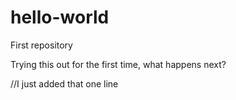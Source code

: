 # hello-world
First repository

Trying this out for the first time, what happens next?

//I just added that one line
